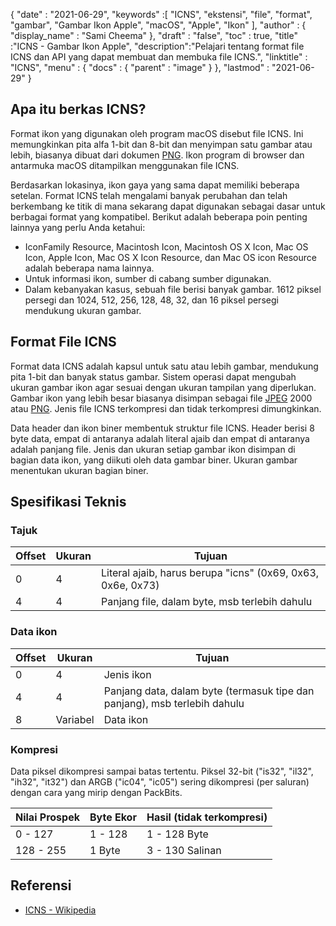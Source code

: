 {
  "date" : "2021-06-29",
  "keywords" :[ "ICNS", "ekstensi", "file", "format", "gambar", "Gambar Ikon Apple", "macOS", "Apple", "Ikon" ],
  "author" : {
    "display_name" : "Sami Cheema"
},
  "draft" : "false",
  "toc" : true,
  "title" :"ICNS - Gambar Ikon Apple",
  "description":"Pelajari tentang format file ICNS dan API yang dapat membuat dan membuka file ICNS.",
  "linktitle" : "ICNS",
  "menu" : {
    "docs" : {
      "parent" : "image"
}
},
  "lastmod" : "2021-06-29"
}

## Apa itu berkas ICNS? ##

Format ikon yang digunakan oleh program macOS disebut file ICNS. Ini memungkinkan pita alfa 1-bit dan 8-bit dan menyimpan satu gambar atau lebih, biasanya dibuat dari dokumen [PNG](/id/image/png/). Ikon program di browser dan antarmuka macOS ditampilkan menggunakan file ICNS.

Berdasarkan lokasinya, ikon gaya yang sama dapat memiliki beberapa setelan. Format ICNS telah mengalami banyak perubahan dan telah berkembang ke titik di mana sekarang dapat digunakan sebagai dasar untuk berbagai format yang kompatibel. Berikut adalah beberapa poin penting lainnya yang perlu Anda ketahui:

* IconFamily Resource, Macintosh Icon, Macintosh OS X Icon, Mac OS Icon, Apple Icon, Mac OS X Icon Resource, dan Mac OS icon Resource adalah beberapa nama lainnya.
* Untuk informasi ikon, sumber di cabang sumber digunakan.
* Dalam kebanyakan kasus, sebuah file berisi banyak gambar. 1612 piksel persegi dan 1024, 512, 256, 128, 48, 32, dan 16 piksel persegi mendukung ukuran gambar.


## Format File ICNS ##

Format data ICNS adalah kapsul untuk satu atau lebih gambar, mendukung pita 1-bit dan banyak status gambar.
Sistem operasi dapat mengubah ukuran gambar ikon agar sesuai dengan ukuran tampilan yang diperlukan. Gambar ikon yang lebih besar biasanya disimpan sebagai file [JPEG](/id/image/jpeg/) 2000 atau [PNG](/id/image/png/). Jenis file ICNS terkompresi dan tidak terkompresi dimungkinkan.

Data header dan ikon biner membentuk struktur file ICNS. Header berisi 8 byte data, empat di antaranya adalah literal ajaib dan empat di antaranya adalah panjang file. Jenis dan ukuran setiap gambar ikon disimpan di bagian data ikon, yang diikuti oleh data gambar biner. Ukuran gambar menentukan ukuran bagian biner.

## Spesifikasi Teknis ##

### Tajuk ###

|Offset|Ukuran|Tujuan
---|---|---|
|0|4|Literal ajaib, harus berupa "icns" (0x69, 0x63, 0x6e, 0x73)
|4|4|Panjang file, dalam byte, msb terlebih dahulu


### Data ikon ###

|Offset|Ukuran|Tujuan
---|---|---|
|0|4|Jenis ikon
|4|4|Panjang data, dalam byte (termasuk tipe dan panjang), msb terlebih dahulu
|8|Variabel|Data ikon

### Kompresi ###

Data piksel dikompresi sampai batas tertentu. Piksel 32-bit ("is32", "il32", "ih32", "it32") dan ARGB ("ic04", "ic05") sering dikompresi (per saluran) dengan cara yang mirip dengan PackBits.

|Nilai Prospek|Byte Ekor|Hasil (tidak terkompresi)
---|---|---|
|0 - 127|1 - 128|1 - 128 Byte
|128 - 255|1 Byte|3 - 130 Salinan

## Referensi ##

* [ICNS - Wikipedia](https://en.wikipedia.org/wiki/Apple_Icon_Image_format)

